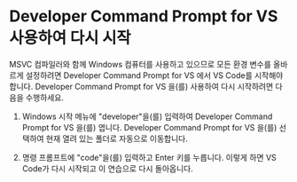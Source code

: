 <h1 data-loc-id="walkthrough.windows.title.open.dev.command.prompt"><span>Developer Command Prompt for VS</span> 사용하여 다시 시작</h1>
<p data-loc-id="walkthrough.windows.background.dev.command.prompt"> MSVC 컴파일러와 함께 Windows 컴퓨터를 사용하고 있으므로 모든 환경 변수를 올바르게 설정하려면 <span>Developer Command Prompt for VS</span> 에서 VS Code를 시작해야 합니다. <span>Developer Command Prompt for VS</span> 을(를) 사용하여 다시 시작하려면 다음을 수행하세요.</p>
<ol>
<li><p data-loc-id="walkthrough.open.command.prompt">Windows 시작 메뉴에 "<span>developer</span>"을(를) 입력하여 <span>Developer Command Prompt for VS</span> 을(를) 엽니다. <span>Developer Command Prompt for VS</span> 을(를) 선택하여 현재 열려 있는 폴더로 자동으로 이동합니다.</p>
</li>
<li><p data-loc-id="walkthrough.windows.press.f5">명령 프롬프트에 "<span>code</span>"을(를) 입력하고 Enter 키를 누릅니다. 이렇게 하면 VS Code가 다시 시작되고 이 연습으로 다시 돌아옵니다. </p>
</li>
</ol>